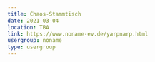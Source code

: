 ```yaml
---
title: Chaos-Stammtisch
date: 2021-03-04
location: TBA
link: https://www.noname-ev.de/yarpnarp.html
usergroup: noname
type: usergroup
---
```

